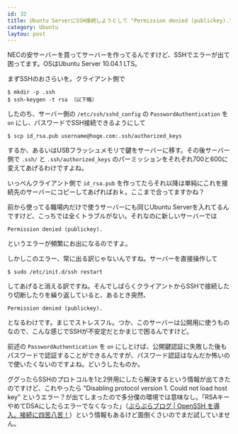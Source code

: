 ```yaml
---
id: 32
title: Ubuntu ServerにSSH接続しようとして "Permission denied (publickey)." が出る
category: Ubuntu
laytou: post
---
```


NECの安サーバーを買ってサーバーを作ってるんですけど、SSHでエラーが出て困ってます。OSはUbuntu Server 10.04.1 LTS。

まずSSHのおさらいを。クライアント側で

    $ mkdir -p .ssh
    $ ssh-keygen -t rsa （以下略）
  
したのち、サーバー側の `/etc/ssh/sshd_config` の `PasswordAuthentication` を `on` にし、パスワードでSSH接続できるようにして

    $ scp id_rsa.pub username@hoge.com:.ssh/authorized_keys
  
するか、あるいはUSBフラッシュメモリで鍵をサーバーに移す。その後サーバー側で `.ssh/` と `.ssh/authorized_keys` のパーミッションをそれぞれ700と600に変えてあげるわけですよね。

いっぺんクライアント側で `id_rsa.pub` を作ってたらそれ以降は単純にこれを接続先のサーバーにコピーしてあげればおｋ。ここまで合ってますかね？

前から使ってる職場内だけで使うサーバーにも同じUbuntu Serverを入れてるんですけど、こっちでは全くトラブルがない。それなのに新しいサーバーでは

    Permission denied (publickey).

というエラーが頻繁にお出になるのですよ。

しかしこのエラー、常に出る訳じゃないんですね。サーバーを直接操作して

    $ sudo /etc/init.d/ssh restart
  
してあげると消える訳ですね。そんでしばらくクライアントからSSHで接続したり切断したりを繰り返していると、あるとき突然、

    Permission denied (publickey).

となるわけです。まじでストレスフル。つか、このサーバーは公開用に使うものなので、こんな感じでSSHが不安定だとかまじで困るんですけど。

前述の `PasswordAuthentication` を `on` にしとけば、公開鍵認証に失敗した後もパスワードで認証することができるんですが、パスワード認証はなんだか怖いので使いたくないのですよね。どいうしたものか。

ググったらSSHのプロトコルを1と2併用にしたら解決するという情報が出てきたのですけど、これやったら "Disabling protocol version 1. Could not load host key" というエラー？が出てしまったので多分僕の環境では意味なし。「RSAキーやめてDSAにしたらエラーでなくなった」（[ぷらぷらブログ | OpenSSH を導入。接続に四苦八苦！](http://miyazaki.ddo.jp/mt3/blog/zaurus/20060405-2343.html "ぷらぷらブログ | OpenSSH を導入。接続に四苦八苦！")）という情報もあるけど面倒くさいのでまだ試していません。